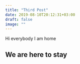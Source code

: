 ```yaml
---
title: "Third Post"
date: 2019-08-10T20:12:31+03:00
draft: false
image: ""
---
```


Hi everybody I am home 

## We are here to stay